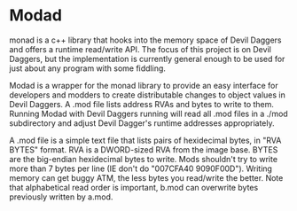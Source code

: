 # Modad
monad is a c++ library that hooks into the memory space of Devil Daggers and offers a runtime read/write API. The focus of this project is on Devil Daggers, but the implementation is currently general enough to be used for just about any program with some fiddling.

Modad is a wrapper for the monad library to provide an easy interface for developers and modders to create distributable changes to object values in Devil Daggers.
A .mod file lists address RVAs and bytes to write to them. Running Modad with Devil Daggers running will read all .mod files in a ./mod subdirectory and adjust Devil Dagger's runtime addresses appropriately.

A .mod file is a simple text file that lists pairs of hexidecimal bytes, in "RVA BYTES" format. RVA is a DWORD-sized RVA from the image base. BYTES are the big-endian hexidecimal bytes to write. Mods shouldn't try to write more than 7 bytes per line (IE don't do "007CFA40 9090F00D"). Writing memory can get buggy ATM, the less bytes you read/write the better. Note that alphabetical read order is important, b.mod can overwrite bytes previously written by a.mod.
